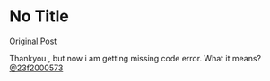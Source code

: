# No Title

[Original Post](https://discourse.onlinedegree.iitm.ac.in/t/165959/340)

<p>Thankyou , but now i am getting missing code error. What it means? <a class="mention" href="/u/23f2000573">@23f2000573</a></p>